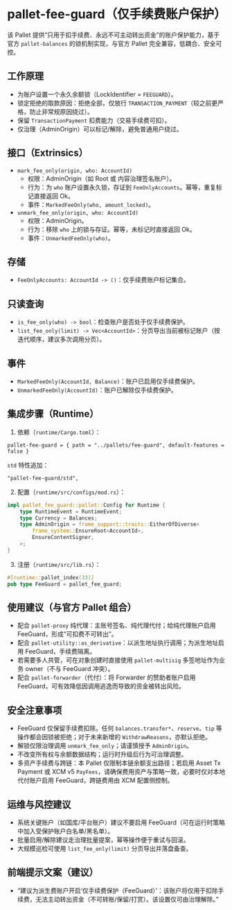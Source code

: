 # pallet-fee-guard（仅手续费账户保护）

该 Pallet 提供“只用于扣手续费、永远不可主动转出资金”的账户保护能力，基于官方 `pallet-balances` 的锁机制实现，与官方 Pallet 完全兼容，低耦合、安全可控。

## 工作原理
- 为账户设置一个永久余额锁（LockIdentifier = `FEEGUARD`）。
- 锁定拒绝的取款原因：拒绝全部，仅放行 `TRANSACTION_PAYMENT`（较之前更严格，防止非常规原因绕过）。
- 保留 `TransactionPayment` 扣费能力（交易手续费可扣）。
- 仅治理（AdminOrigin）可以标记/解除，避免普通用户绕过。

## 接口（Extrinsics）
- `mark_fee_only(origin, who: AccountId)`
  - 权限：AdminOrigin（如 Root 或 内容治理签名账户）。
  - 行为：为 `who` 账户设置永久锁，存证到 `FeeOnlyAccounts`。幂等，重复标记直接返回 Ok。
  - 事件：`MarkedFeeOnly(who, amount_locked)`。
- `unmark_fee_only(origin, who: AccountId)`
  - 权限：AdminOrigin。
  - 行为：移除 `who` 上的锁与存证。幂等，未标记时直接返回 Ok。
  - 事件：`UnmarkedFeeOnly(who)`。

## 存储
- `FeeOnlyAccounts: AccountId -> ()`：仅手续费账户标记集合。

## 只读查询
- `is_fee_only(who) -> bool`：检查账户是否处于仅手续费保护。
- `list_fee_only(limit) -> Vec<AccountId>`：分页导出当前被标记账户（按迭代顺序，建议多次调用分页）。

## 事件
- `MarkedFeeOnly(AccountId, Balance)`：账户已启用仅手续费保护。
- `UnmarkedFeeOnly(AccountId)`：账户已解除仅手续费保护。

## 集成步骤（Runtime）
1) 依赖（`runtime/Cargo.toml`）：
```
pallet-fee-guard = { path = "../pallets/fee-guard", default-features = false }
```
`std` 特性追加：
```
"pallet-fee-guard/std",
```
2) 配置（`runtime/src/configs/mod.rs`）：
```rust
impl pallet_fee_guard::pallet::Config for Runtime {
    type RuntimeEvent = RuntimeEvent;
    type Currency = Balances;
    type AdminOrigin = frame_support::traits::EitherOfDiverse<
        frame_system::EnsureRoot<AccountId>,
        EnsureContentSigner,
    >;
}
```
3) 注册（`runtime/src/lib.rs`）：
```rust
#[runtime::pallet_index(33)]
pub type FeeGuard = pallet_fee_guard;
```

## 使用建议（与官方 Pallet 组合）
- 配合 `pallet-proxy` 纯代理：主账号签名、纯代理代付；给纯代理账户启用 FeeGuard，形成“可扣费不可转出”。
- 配合 `pallet-utility::as_derivative`：以派生地址执行调用；为派生地址启用 FeeGuard，手续费隔离。
- 若需要多人共管，可在对象创建时直接使用 `pallet-multisig` 多签地址作为业务 owner（不与 FeeGuard 冲突）。
- 配合 `pallet-forwarder`（代付）：将 Forwarder 的赞助者账户启用 FeeGuard，可有效降低因调用逃逸而导致的资金被转出风险。

## 安全注意事项
- FeeGuard 仅保留手续费扣除。任何 `balances.transfer*`、`reserve`、`tip` 等操作都会因锁被拒绝；对于未来新增的 `WithdrawReasons`，亦默认拒绝。
- 解锁仅限治理调用 `unmark_fee_only`；请谨慎授予 `AdminOrigin`。
- 不改变所有权与余额数据结构；运行时升级后行为可治理调整。
- 多资产手续费与跨链：本 Pallet 仅限制本链余额支出路径；若启用 Asset Tx Payment 或 XCM v5 `PayFees`，请确保费用资产与策略一致，必要时仅对本地代付账户启用 FeeGuard，跨链费用由 XCM 配置侧控制。

## 运维与风控建议
- 系统关键账户（如国库/平台账户）建议不要启用 FeeGuard（可在运行时策略中加入受保护账户白名单/黑名单）。
- 批量启用/解除建议走治理批量提案，幂等操作便于重试与回滚。
- 大规模巡检可使用 `list_fee_only(limit)` 分页导出并落盘备查。

## 前端提示文案（建议）
- “建议为派生费账户开启‘仅手续费保护（FeeGuard）’：该账户将仅用于扣除手续费，无法主动转出资金（不可转账/保留/打赏）。该设置仅可由治理解除。”
